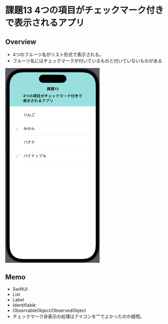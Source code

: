# 課題13 4つの項目がチェックマーク付きで表示されるアプリ
## Overview
<ul>
<li>4つのフルーツ名がリスト形式で表示される。</li>
<li>フルーツ名にはチェックマークが付いているものと付いていないものがある</li>
</ul>
<img src= "Kadai13.png" width="300" alt="課題13" />
<h2>Memo</h2>
<ul>
<li>SwiftUI</li>
<li>List</li>
<li>Label</li>
<li>Identifiable</li>
<li>ObservableObject/ObservedObject</li>
<li>チェックマーク非表示の処理はアイコンを""でよかったのか疑問。</lu>
</ul>

